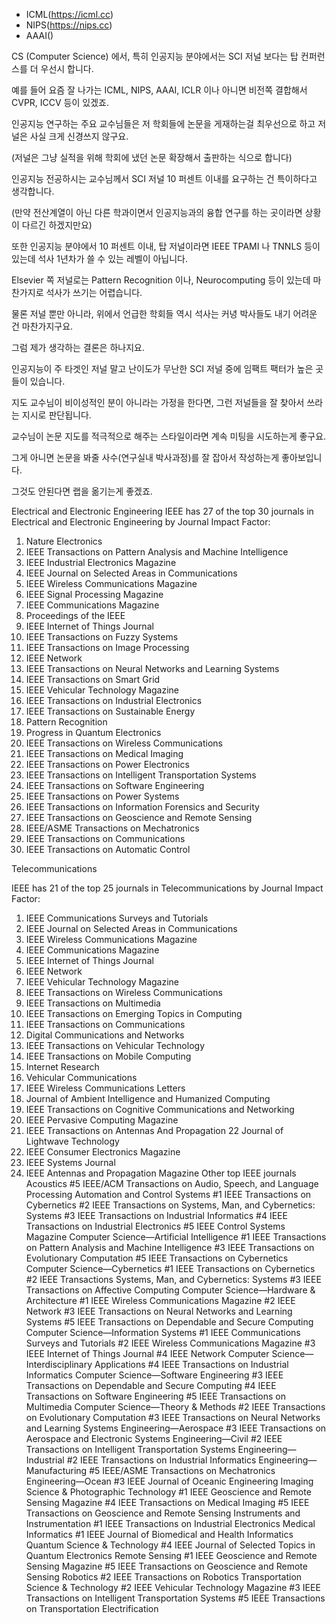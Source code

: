 

- ICML(https://icml.cc)
- NIPS(https://nips.cc)
- AAAI()



CS (Computer Science) 에서, 특히 인공지능 분야에서는 SCI 저널 보다는 탑 컨퍼런스를 더 우선시 합니다.

예를 들어 요즘 잘 나가는 ICML, NIPS, AAAI, ICLR 이나 아니면 비전쪽 결합해서 CVPR, ICCV 등이 있겠죠.

인공지능 연구하는 주요 교수님들은 저 학회들에 논문을 게재하는걸 최우선으로 하고 저널은 사실 크게 신경쓰지 않구요.

(저널은 그냥 실적을 위해 학회에 냈던 논문 확장해서 출판하는 식으로 합니다)


인공지능 전공하시는 교수님께서 SCI 저널 10 퍼센트 이내를 요구하는 건 특이하다고 생각합니다.

(만약 전산계열이 아닌 다른 학과이면서 인공지능과의 융합 연구를 하는 곳이라면 상황이 다르긴 하겠지만요)


또한 인공지능 분야에서 10 퍼센트 이내, 탑 저널이라면 IEEE TPAMI 나 TNNLS 등이 있는데 석사 1년차가 쓸 수 있는 레벨이 아닙니다.

Elsevier 쪽 저널로는 Pattern Recognition 이나, Neurocomputing 등이 있는데 마찬가지로 석사가 쓰기는 어렵습니다.

물론 저널 뿐만 아니라, 위에서 언급한 학회들 역시 석사는 커녕 박사들도 내기 어려운 건 마찬가지구요.


그럼 제가 생각하는 결론은 하나지요.

인공지능이 주 타겟인 저널 말고 난이도가 무난한 SCI 저널 중에 임팩트 팩터가 높은 곳들이 있습니다.

지도 교수님이 비이성적인 분이 아니라는 가정을 한다면, 그런 저널들을 잘 찾아서 쓰라는 지시로 판단됩니다.

교수님이 논문 지도를 적극적으로 해주는 스타일이라면 계속 미팅을 시도하는게 좋구요.

그게 아니면 논문을 봐줄 사수(연구실내 박사과정)를 잘 잡아서 작성하는게 좋아보입니다.

그것도 안된다면 랩을 옮기는게 좋겠죠.







Electrical and Electronic Engineering
IEEE has 27 of the top 30 journals in Electrical and Electronic Engineering by Journal Impact Factor:

1. Nature Electronics
2. IEEE Transactions on Pattern Analysis and Machine Intelligence
3. IEEE Industrial Electronics Magazine
4. IEEE Journal on Selected Areas in Communications
5. IEEE Wireless Communications Magazine
6. IEEE Signal Processing Magazine
7. IEEE Communications Magazine
8. Proceedings of the IEEE
9. IEEE Internet of Things Journal
10. IEEE Transactions on Fuzzy Systems
11. IEEE Transactions on Image Processing
12. IEEE Network
13. IEEE Transactions on Neural Networks and Learning Systems
14. IEEE Transactions on Smart Grid
15. IEEE Vehicular Technology Magazine
16. IEEE Transactions on Industrial Electronics
17. IEEE Transactions on Sustainable Energy
18. Pattern Recognition
19. Progress in Quantum Electronics
20. IEEE Transactions on Wireless Communications
21. IEEE Transactions on Medical Imaging
22. IEEE Transactions on Power Electronics
23. IEEE Transactions on Intelligent Transportation Systems
24. IEEE Transactions on Software Engineering
25. IEEE Transactions on Power Systems
26. IEEE Transactions on Information Forensics and Security
27. IEEE Transactions on Geoscience and Remote Sensing
28. IEEE/ASME Transactions on Mechatronics
29. IEEE Transactions on Communications
30. IEEE Transactions on Automatic Control

Telecommunications

IEEE has 21 of the top 25 journals in Telecommunications by Journal Impact Factor:

1. IEEE Communications Surveys and Tutorials
2. IEEE Journal on Selected Areas in Communications
3. IEEE Wireless Communications Magazine
4. IEEE Communications Magazine
5. IEEE Internet of Things Journal
6. IEEE Network
7. IEEE Vehicular Technology Magazine
8. IEEE Transactions on Wireless Communications
9. IEEE Transactions on Multimedia
10. IEEE Transactions on Emerging Topics in Computing
11. IEEE Transactions on Communications
12. Digital Communications and Networks
13. IEEE Transactions on Vehicular Technology
14. IEEE Transactions on Mobile Computing
15. Internet Research
16. Vehicular Communications
17. IEEE Wireless Communications Letters
18. Journal of Ambient Intelligence and Humanized Computing
19. IEEE Transactions on Cognitive Communications and Networking
20. IEEE Pervasive Computing Magazine
21. IEEE Transactions on Antennas And Propagation
22 Journal of Lightwave Technology
23. IEEE Consumer Electronics Magazine
24. IEEE Systems Journal
25. IEEE Antennas and Propagation Magazine
Other top IEEE journals
Acoustics
#5 IEEE/ACM Transactions on Audio, Speech, and Language Processing
Automation and Control Systems
#1 IEEE Transactions on Cybernetics
#2 IEEE Transactions on Systems, Man, and Cybernetics: Systems 
#3 IEEE Transactions on Industrial Informatics 
#4 IEEE Transactions on Industrial Electronics 
#5 IEEE Control Systems Magazine
Computer Science—Artificial Intelligence
#1 IEEE Transactions on Pattern Analysis and Machine Intelligence
#3 IEEE Transactions on Evolutionary Computation
#5 IEEE Transactions on Cybernetics
Computer Science—Cybernetics
#1 IEEE Transactions on Cybernetics
#2 IEEE Transactions Systems, Man, and Cybernetics: Systems
#3 IEEE Transactions on Affective Computing
Computer Science—Hardware & Architecture
#1 IEEE Wireless Communications Magazine
#2 IEEE Network
#3 IEEE Transactions on Neural Networks and Learning Systems
#5 IEEE Transactions on Dependable and Secure Computing
Computer Science—Information Systems
#1 IEEE Communications Surveys and Tutorials
#2 IEEE Wireless Communications Magazine
#3 IEEE Internet of Things Journal
#4 IEEE Network
Computer Science—Interdisciplinary Applications
#4 IEEE Transactions on Industrial Informatics
Computer Science—Software Engineering
#3 IEEE Transactions on Dependable and Secure Computing
#4 IEEE Transactions on Software Engineering 
#5 IEEE Transactions on Multimedia
Computer Science—Theory & Methods
#2 IEEE Transactions on Evolutionary Computation
#3 IEEE Transactions on Neural Networks and Learning Systems
Engineering—Aerospace
#3 IEEE Transactions on Aerospace and Electronic Systems
Engineering—Civil
#2 IEEE Transactions on Intelligent Transportation Systems
Engineering—Industrial
#2 IEEE Transactions on Industrial Informatics
Engineering—Manufacturing
#5 IEEE/ASME Transactions on Mechatronics
Engineering—Ocean
#3 IEEE Journal of Oceanic Engineering
Imaging Science & Photographic Technology
#1 IEEE Geoscience and Remote Sensing Magazine
#4 IEEE Transactions on Medical Imaging 
#5 IEEE Transactions on Geoscience and Remote Sensing
Instruments and Instrumentation
#1 IEEE Transactions on Industrial Electronics
Medical Informatics
#1 IEEE Journal of Biomedical and Health Informatics
Quantum Science & Technology
#4 IEEE Journal of Selected Topics in Quantum Electronics
Remote Sensing
#1 IEEE Geoscience and Remote Sensing Magazine 
#5 IEEE Transactions on Geoscience and Remote Sensing
Robotics
#2 IEEE Transactions on Robotics
Transportation Science & Technology
#2 IEEE Vehicular Technology Magazine
#3 IEEE Transactions on Intelligent Transportation Systems 
#5 IEEE Transactions on Transportation Electrification